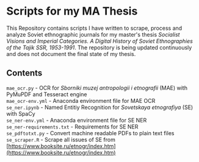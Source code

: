 # Scripts for my MA Thesis

This Repository contains scripts I have written to scrape, process and analyze Soviet ethnographic journals for my master's thesis _Socialist Visions and Imperial Categories. A Digital History of Soviet Ethnographies of the Tajik SSR, 1953-1991_. The repository is being updated continuously and does not document the final state of my thesis.

## Contents

`mae_ocr.py` - OCR for _Sborniki muzej antropologii i etnografii_ (MAE) with PyMuPDF and Tesseract engine \
`mae_ocr-env.yml` - Anaconda environment file for MAE OCR \
`se_ner.ipynb` - Named Entitiy Recognition for _Sovetskaya etnografiya_ (SE) with SpaCy \
`se_ner-env.yml` - Anaconda environment file for SE NER \
`se_ner-requirements.txt` - Requirements for SE NER \
`se_pdftotxt.py` - Convert machine readable PDFs to plain text files \
`se_scraper.R` - Scrape all issues of SE from [https://www.booksite.ru/etnogr/index.htm](https://www.booksite.ru/etnogr/index.htm)
